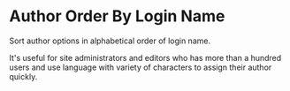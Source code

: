# Author Order By Login Name

Sort author options in alphabetical order of login name.

It's useful for site administrators and editors who has more than a hundred users and use language with variety of characters to assign their author quickly.
